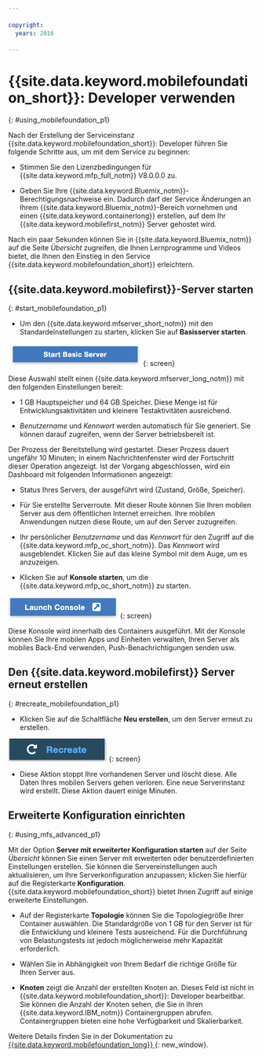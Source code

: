 ```yaml
---

copyright:
  years: 2016

---
```


#	{{site.data.keyword.mobilefoundation_short}}: Developer verwenden
{: #using_mobilefoundation_p1}

Nach der Erstellung der Serviceinstanz {{site.data.keyword.mobilefoundation_short}}: Developer führen Sie folgende Schritte aus, um mit dem Service zu beginnen:

* Stimmen Sie den Lizenzbedingungen für {{site.data.keyword.mfp_full_notm}} V8.0.0.0 zu.

* Geben Sie Ihre {{site.data.keyword.Bluemix_notm}}-Berechtigungsnachweise ein. Dadurch darf der Service Änderungen an Ihrem {{site.data.keyword.Bluemix_notm}}-Bereich vornehmen und einen {{site.data.keyword.containerlong}} erstellen, auf dem Ihr {{site.data.keyword.mobilefirst_notm}} Server gehostet wird.

Nach ein paar Sekunden können Sie in {{site.data.keyword.Bluemix_notm}} auf die Seite *Übersicht* zugreifen, die Ihnen Lernprogramme und Videos bietet, die Ihnen den Einstieg in den Service {{site.data.keyword.mobilefoundation_short}} erleichtern. 

## {{site.data.keyword.mobilefirst}}-Server starten
{: #start_mobilefoundation_p1}
* Um den {{site.data.keyword.mfserver_short_notm}} mit den Standardeinstellungen zu starten, klicken Sie auf **Basisserver starten**.

![Basisserver starten](images/start_basic_server.png "Abbildung 1. Basisserver starten")
{: screen}

Diese Auswahl stellt einen {{site.data.keyword.mfserver_long_notm}} mit den folgenden Einstellungen bereit: 
*	1 GB Hauptspeicher und 64 GB Speicher. Diese Menge ist für Entwicklungsaktivitäten und kleinere Testaktivitäten
ausreichend.

*	*Benutzername* und *Kennwort* werden automatisch
für Sie generiert. Sie können darauf zugreifen, wenn der Server betriebsbereit ist.

Der Prozess der Bereitstellung wird gestartet. Dieser Prozess dauert ungefähr 10 Minuten;
in einem Nachrichtenfenster wird der Fortschritt dieser Operation angezeigt. Ist der Vorgang abgeschlossen, wird ein Dashboard mit folgenden
Informationen angezeigt:
*	Status Ihres Servers, der ausgeführt wird (Zustand, Größe, Speicher).

*	Für Sie erstellte Serverroute. Mit dieser Route können Sie Ihren mobilen Server aus dem öffentlichen Internet erreichen. Ihre mobilen Anwendungen nutzen diese Route, um auf den Server zuzugreifen.

*	Ihr persönlicher *Benutzername* und das *Kennwort* für den Zugriff auf die {{site.data.keyword.mfp_oc_short_notm}}. Das *Kennwort* wird ausgeblendet. Klicken Sie auf das kleine Symbol mit dem Auge, um es anzuzeigen.

*	Klicken Sie auf **Konsole starten**, um die {{site.data.keyword.mfp_oc_short_notm}} zu starten.

![Konsole starten](images/launch_console.png "Abbildung 2. Konsole starten")
{: screen}

Diese Konsole wird innerhalb des Containers ausgeführt. Mit der Konsole können Sie Ihre mobilen Apps und Einheiten verwalten, Ihren Server als mobiles Back-End verwenden, Push-Benachrichtigungen senden usw. 

## Den {{site.data.keyword.mobilefirst}} Server erneut erstellen
{: #recreate_mobilefoundation_p1}

*	Klicken Sie auf die Schaltfläche **Neu erstellen**, um den Server erneut zu erstellen. 

![Neu erstellen](images/recreate.png "Abbildung 3. Neu erstellen")
{: screen}

* Diese Aktion stoppt Ihre vorhandenen Server und löscht diese. Alle Daten Ihres mobilen Servers gehen verloren. Eine neue Serverinstanz wird erstellt. Diese Aktion dauert einige Minuten.

##	Erweiterte Konfiguration einrichten
{: #using_mfs_advanced_p1}

Mit der Option **Server mit erweiterter Konfiguration starten** auf der Seite *Übersicht* können Sie einen Server mit erweiterten oder benutzerdefinierten Einstellungen erstellen. Sie können die Servereinstellungen auch aktualisieren, um Ihre Serverkonfiguration anzupassen; klicken Sie hierfür auf die Registerkarte **Konfiguration**. {{site.data.keyword.mobilefoundation_short}} bietet Ihnen Zugriff auf einige erweiterte Einstellungen.

*	Auf der Registerkarte **Topologie** können Sie die Topologiegröße Ihrer Container auswählen. Die Standardgröße von 1 GB für den Server ist für die Entwicklung und kleinere Tests ausreichend. Für die Durchführung von Belastungstests ist jedoch möglicherweise mehr Kapazität erforderlich. 
  - Wählen Sie in Abhängigkeit von Ihrem Bedarf die richtige Größe für Ihren Server aus.   


* **Knoten** zeigt die Anzahl der erstellten Knoten an. Dieses Feld ist nicht in {{site.data.keyword.mobilefoundation_short}}: Developer bearbeitbar. Sie können die Anzahl der Knoten sehen, die Sie in Ihren {{site.data.keyword.IBM_notm}} Containergruppen abrufen. Containergruppen bieten eine hohe Verfügbarkeit und Skalierbarkeit.

Weitere Details finden Sie in der Dokumentation zu [{{site.data.keyword.mobilefoundation_long}} ](https://www.ibm.com/support/knowledgecenter/SSHS8R_8.0.0/wl_welcome.html){: new_window}. 
